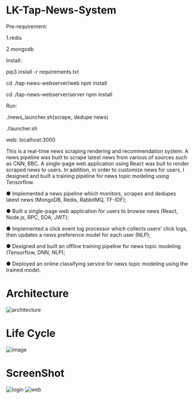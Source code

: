 # LK-Tap-News-System

Pre-requirement:

1.redis

2.mongodb

Install:

pip3 install -r requirements.txt

cd ./tap-news-webserver/web
npm install

cd ./tap-news-webserver/server
npm install


Run:

./news_launcher.sh(scrape, dedupe news)

./launcher.sh

web: localhost:3000

This is a real-time news scraping rendering and recommendation system. A news pipeline was built to scrape latest news from various of sources such as CNN, BBC. A single-page web application using React was buit to render scraped news to users. In addition, in order to customize news for users, I designed and built a training pipeline for news topic modeling using Tensorflow.

● Implemented a news pipeline which monitors, scrapes and dedupes latest news (MongoDB, Redis, RabbitMQ, TF-IDF);

● Built a single-page web application for users to browse news (React, Node.js, RPC, SOA, JWT);

● Implemented a click event log processor which collects users’ click logs, then updates a news preference model for each user (NLP);

● Designed and built an offline training pipeline for news topic modeling (Tensorflow, DNN, NLP);

● Deployed an online classifying service for news topic modeling using the trained model.

# Architecture
![architecture](https://user-images.githubusercontent.com/29580346/42471918-59705270-8374-11e8-9e42-4bbff803ba9b.png)

# Life Cycle
![image](https://github.com/wxm146case/Tap-News-System/blob/master/life%20cycle.PNG)

# ScreenShot
![login](https://user-images.githubusercontent.com/29580346/42471970-8a0e2326-8374-11e8-91f6-ea4c69ae105d.png)
![web](https://user-images.githubusercontent.com/29580346/42471971-8c174e36-8374-11e8-85e0-f9633e536bad.png)
